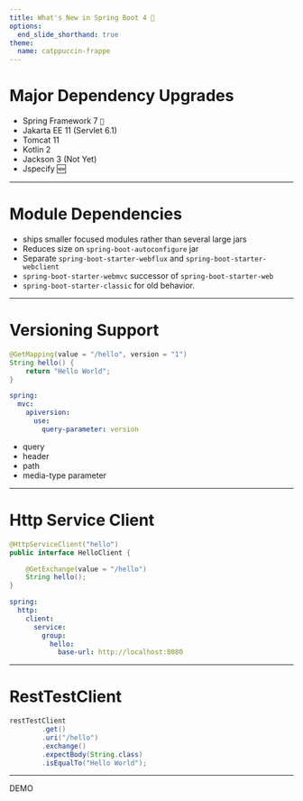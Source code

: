 ```yaml
---
title: What's New in Spring Boot 4 🍃
options:
  end_slide_shorthand: true
theme:
  name: catppuccin-frappe
---
```


Major Dependency Upgrades
===

- Spring Framework 7 `🍃`
- Jakarta EE 11 (Servlet 6.1)
- Tomcat 11
- Kotlin 2
- Jackson 3 (Not Yet)
- Jspecify 🆕

---

Module Dependencies
===

- ships smaller focused modules rather than several large jars
- Reduces size on `spring-boot-autoconfigure` jar
- Separate `spring-boot-starter-webflux` and `spring-boot-starter-webclient`
- `spring-boot-starter-webmvc` successor of `spring-boot-starter-web`
- `spring-boot-starter-classic` for old behavior.
---


Versioning Support
===

```java
@GetMapping(value = "/hello", version = "1")
String hello() {
    return "Hello World";
}
```

```yaml
spring:
  mvc:
    apiversion:
      use:
        query-parameter: version
```

- query
- header
- path
- media-type parameter

---

Http Service Client
===

```java
@HttpServiceClient("hello")
public interface HelloClient {

    @GetExchange(value = "/hello")
    String hello();
}
```

```yaml
spring:
  http:
    client:
      service:
        group:
          hello:
            base-url: http://localhost:8080
```

---

RestTestClient
===

```java
restTestClient
        .get()
        .uri("/hello")
        .exchange()
        .expectBody(String.class)
        .isEqualTo("Hello World");
```

---

<!--alignment: center -->
<!--new_lines: 10 -->
<!--font_size: 7 -->
DEMO